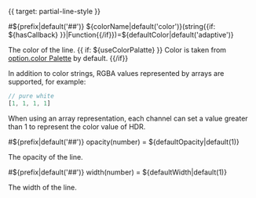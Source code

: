 {{ target: partial-line-style }}

#${prefix|default('##')} ${colorName|default('color')}(string{{if: ${hasCallback} }}|Function{{/if}})=${defaultColor|default('adaptive')}

The color of the line. {{ if: ${useColorPalatte} }} Color is taken from [option.color Palette](~color) by default. {{/if}}

In addition to color strings, RGBA values represented by arrays are supported, for example:


```ts
// pure white
[1, 1, 1, 1]
```

When using an array representation, each channel can set a value greater than 1 to represent the color value of HDR.

#${prefix|default('##')} opacity(number) = ${defaultOpacity|default(1)}

The opacity of the line.

#${prefix|default('##')} width(number) = ${defaultWidth|default(1)}

The width of the line.
